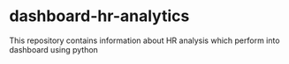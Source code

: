 # dashboard-hr-analytics
This repository contains information about HR analysis which perform into dashboard using python
